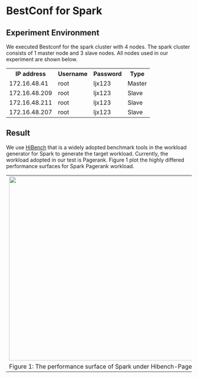 BestConf for Spark
======================
Experiment Environment
-----------
We executed Bestconf for the spark cluster with 4 nodes. The spark cluster consists of 1 master node and 3 slave nodes. All nodes used in our experiment are shown below.
<div>
    <table border="0">
      <tr>
        <th>IP address</th>
        <th>Username</th>
        <th>Password</th>
        <th>Type</th>
      </tr>
      <tr>
        <td>172.16.48.41</td>
        <td>root</td>
        <td>ljx123</td>
        <td>Master</td>
      </tr>
      <tr>
        <td>172.16.48.209</td>
        <td>root</td>
        <td>ljx123</td>
        <td>Slave</td>
      </tr>
      <tr>
        <td>172.16.48.211</td>
        <td>root</td>
        <td>ljx123</td>
        <td>Slave</td>
      </tr>
      <tr>
        <td>172.16.48.207</td>
        <td>root</td>
        <td>ljx123</td>
        <td>Slave</td>
      </tr> 
    </table>
</div>

Result
-----------
We use [HiBench](https://github.com/intel-hadoop/HiBench) that is a widely adopted benchmark tools in the workload generator for Spark to generate the target workload. Currently, the workload adopted in our test is Pagerank. Figure 1 plot the highly differed performance surfaces for Spark Pagerank workload.
<table border="0" cellspacing="0" cellpadding="0" frame=void rows=none cols=none rules=none>
<tr>
<td>
<img src="https://github.com/liujianxun-ict/bestconf/blob/master/pics/spark-pagerank.jpg" width = "800" height = "500" align=center />
</td>
</tr>
<tr><!--这里是下一行-->
<td>
Figure 1: The performance surface of Spark under Hibench-Pagerank workload
</td>
</tr>
</table>

                        


